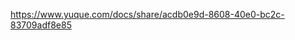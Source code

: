 https://www.yuque.com/docs/share/acdb0e9d-8608-40e0-bc2c-83709adf8e85
<!--stackedit_data:
eyJoaXN0b3J5IjpbLTE0Mzk5MzA1NTBdfQ==
-->